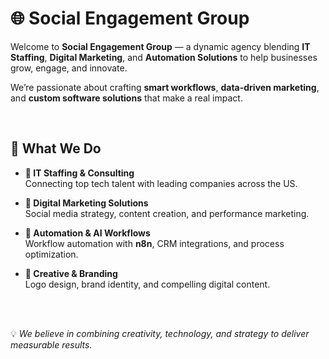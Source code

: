 # 🌐 Social Engagement Group

Welcome to **Social Engagement Group** — a dynamic agency blending **IT Staffing**, **Digital Marketing**, and **Automation Solutions** to help businesses grow, engage, and innovate.  

We’re passionate about crafting **smart workflows**, **data-driven marketing**, and **custom software solutions** that make a real impact.

<br>

## 🚀 What We Do

- **💼 IT Staffing & Consulting**  
  Connecting top tech talent with leading companies across the US.

- **📢 Digital Marketing Solutions**  
  Social media strategy, content creation, and performance marketing.

- **🤖 Automation & AI Workflows**  
  Workflow automation with **n8n**, CRM integrations, and process optimization.

- **🎨 Creative & Branding**  
  Logo design, brand identity, and compelling digital content.


<br>


<br>

💡 *We believe in combining creativity, technology, and strategy to deliver measurable results.*


<br>
